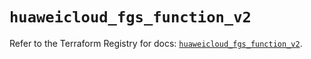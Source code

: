 # `huaweicloud_fgs_function_v2`

Refer to the Terraform Registry for docs: [`huaweicloud_fgs_function_v2`](https://registry.terraform.io/providers/huaweicloud/huaweicloud/1.71.1/docs/resources/fgs_function_v2).
